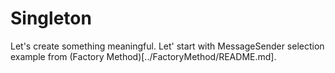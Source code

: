# Singleton

Let's create something meaningful. Let' start with MessageSender selection example from (Factory Method)[../FactoryMethod/README.md].
